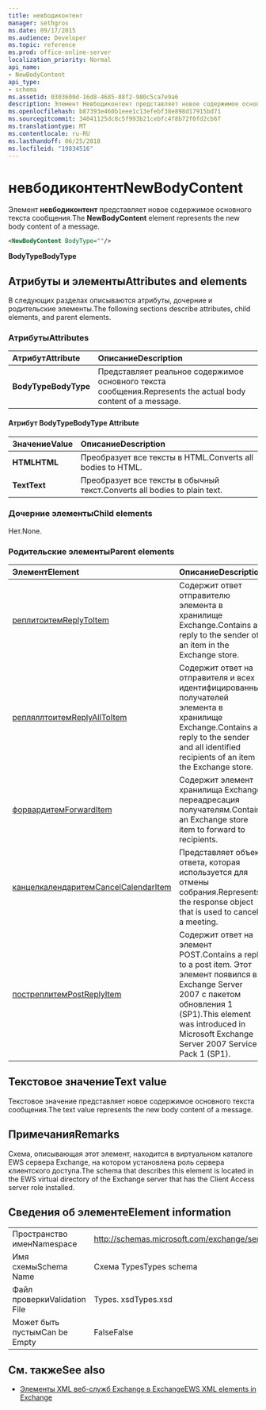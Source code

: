 ```yaml
---
title: невбодиконтент
manager: sethgros
ms.date: 09/17/2015
ms.audience: Developer
ms.topic: reference
ms.prod: office-online-server
localization_priority: Normal
api_name:
- NewBodyContent
api_type:
- schema
ms.assetid: 0303600d-16d8-4685-88f2-980c5ca7e9a6
description: Элемент Невбодиконтент представляет новое содержимое основного текста сообщения.
ms.openlocfilehash: b87393e460b1eee1c13efebf38e898d17915bd71
ms.sourcegitcommit: 34041125dc8c5f993b21cebfc4f8b72f0fd2cb6f
ms.translationtype: MT
ms.contentlocale: ru-RU
ms.lasthandoff: 06/25/2018
ms.locfileid: "19834516"
---
```

# <a name="newbodycontent"></a><span data-ttu-id="b50a8-103">невбодиконтент</span><span class="sxs-lookup"><span data-stu-id="b50a8-103">NewBodyContent</span></span>

<span data-ttu-id="b50a8-104">Элемент **невбодиконтент** представляет новое содержимое основного текста сообщения.</span><span class="sxs-lookup"><span data-stu-id="b50a8-104">The **NewBodyContent** element represents the new body content of a message.</span></span> 
  
```xml
<NewBodyContent BodyType=""/>
```

 <span data-ttu-id="b50a8-105">**BodyType**</span><span class="sxs-lookup"><span data-stu-id="b50a8-105">**BodyType**</span></span>
## <a name="attributes-and-elements"></a><span data-ttu-id="b50a8-106">Атрибуты и элементы</span><span class="sxs-lookup"><span data-stu-id="b50a8-106">Attributes and elements</span></span>

<span data-ttu-id="b50a8-107">В следующих разделах описываются атрибуты, дочерние и родительские элементы.</span><span class="sxs-lookup"><span data-stu-id="b50a8-107">The following sections describe attributes, child elements, and parent elements.</span></span>
  
### <a name="attributes"></a><span data-ttu-id="b50a8-108">Атрибуты</span><span class="sxs-lookup"><span data-stu-id="b50a8-108">Attributes</span></span>

|<span data-ttu-id="b50a8-109">**Атрибут**</span><span class="sxs-lookup"><span data-stu-id="b50a8-109">**Attribute**</span></span>|<span data-ttu-id="b50a8-110">**Описание**</span><span class="sxs-lookup"><span data-stu-id="b50a8-110">**Description**</span></span>|
|:-----|:-----|
|<span data-ttu-id="b50a8-111">**BodyType**</span><span class="sxs-lookup"><span data-stu-id="b50a8-111">**BodyType**</span></span> <br/> |<span data-ttu-id="b50a8-112">Представляет реальное содержимое основного текста сообщения.</span><span class="sxs-lookup"><span data-stu-id="b50a8-112">Represents the actual body content of a message.</span></span>  <br/> |
   
#### <a name="bodytype-attribute"></a><span data-ttu-id="b50a8-113">Атрибут BodyType</span><span class="sxs-lookup"><span data-stu-id="b50a8-113">BodyType Attribute</span></span>

|<span data-ttu-id="b50a8-114">**Значение**</span><span class="sxs-lookup"><span data-stu-id="b50a8-114">**Value**</span></span>|<span data-ttu-id="b50a8-115">**Описание**</span><span class="sxs-lookup"><span data-stu-id="b50a8-115">**Description**</span></span>|
|:-----|:-----|
|<span data-ttu-id="b50a8-116">**HTML**</span><span class="sxs-lookup"><span data-stu-id="b50a8-116">**HTML**</span></span> <br/> |<span data-ttu-id="b50a8-117">Преобразует все тексты в HTML.</span><span class="sxs-lookup"><span data-stu-id="b50a8-117">Converts all bodies to HTML.</span></span>  <br/> |
|<span data-ttu-id="b50a8-118">**Text**</span><span class="sxs-lookup"><span data-stu-id="b50a8-118">**Text**</span></span> <br/> |<span data-ttu-id="b50a8-119">Преобразует все тексты в обычный текст.</span><span class="sxs-lookup"><span data-stu-id="b50a8-119">Converts all bodies to plain text.</span></span>  <br/> |
   
### <a name="child-elements"></a><span data-ttu-id="b50a8-120">Дочерние элементы</span><span class="sxs-lookup"><span data-stu-id="b50a8-120">Child elements</span></span>

<span data-ttu-id="b50a8-121">Нет.</span><span class="sxs-lookup"><span data-stu-id="b50a8-121">None.</span></span>
  
### <a name="parent-elements"></a><span data-ttu-id="b50a8-122">Родительские элементы</span><span class="sxs-lookup"><span data-stu-id="b50a8-122">Parent elements</span></span>

|<span data-ttu-id="b50a8-123">**Элемент**</span><span class="sxs-lookup"><span data-stu-id="b50a8-123">**Element**</span></span>|<span data-ttu-id="b50a8-124">**Описание**</span><span class="sxs-lookup"><span data-stu-id="b50a8-124">**Description**</span></span>|
|:-----|:-----|
|[<span data-ttu-id="b50a8-125">реплитоитем</span><span class="sxs-lookup"><span data-stu-id="b50a8-125">ReplyToItem</span></span>](replytoitem.md) <br/> |<span data-ttu-id="b50a8-126">Содержит ответ отправителю элемента в хранилище Exchange.</span><span class="sxs-lookup"><span data-stu-id="b50a8-126">Contains a reply to the sender of an item in the Exchange store.</span></span>  <br/> |
|[<span data-ttu-id="b50a8-127">репляллтоитем</span><span class="sxs-lookup"><span data-stu-id="b50a8-127">ReplyAllToItem</span></span>](replyalltoitem.md) <br/> |<span data-ttu-id="b50a8-128">Содержит ответ на отправителя и всех идентифицированных получателей элемента в хранилище Exchange.</span><span class="sxs-lookup"><span data-stu-id="b50a8-128">Contains a reply to the sender and all identified recipients of an item in the Exchange store.</span></span>  <br/> |
|[<span data-ttu-id="b50a8-129">форвардитем</span><span class="sxs-lookup"><span data-stu-id="b50a8-129">ForwardItem</span></span>](forwarditem.md) <br/> |<span data-ttu-id="b50a8-130">Содержит элемент хранилища Exchange переадресация получателям.</span><span class="sxs-lookup"><span data-stu-id="b50a8-130">Contains an Exchange store item to forward to recipients.</span></span>  <br/> |
|[<span data-ttu-id="b50a8-131">канцелкалендаритем</span><span class="sxs-lookup"><span data-stu-id="b50a8-131">CancelCalendarItem</span></span>](cancelcalendaritem.md) <br/> |<span data-ttu-id="b50a8-132">Представляет объект ответа, которая используется для отмены собрания.</span><span class="sxs-lookup"><span data-stu-id="b50a8-132">Represents the response object that is used to cancel a meeting.</span></span>  <br/> |
|[<span data-ttu-id="b50a8-133">постреплитем</span><span class="sxs-lookup"><span data-stu-id="b50a8-133">PostReplyItem</span></span>](postreplyitem.md) <br/> |<span data-ttu-id="b50a8-134">Содержит ответ на элемент POST.</span><span class="sxs-lookup"><span data-stu-id="b50a8-134">Contains a reply to a post item.</span></span> <span data-ttu-id="b50a8-135">Этот элемент появился в Exchange Server 2007 с пакетом обновления 1 (SP1).</span><span class="sxs-lookup"><span data-stu-id="b50a8-135">This element was introduced in Microsoft Exchange Server 2007 Service Pack 1 (SP1).</span></span>  <br/> |
   
## <a name="text-value"></a><span data-ttu-id="b50a8-136">Текстовое значение</span><span class="sxs-lookup"><span data-stu-id="b50a8-136">Text value</span></span>

<span data-ttu-id="b50a8-137">Текстовое значение представляет новое содержимое основного текста сообщения.</span><span class="sxs-lookup"><span data-stu-id="b50a8-137">The text value represents the new body content of a message.</span></span>
  
## <a name="remarks"></a><span data-ttu-id="b50a8-138">Примечания</span><span class="sxs-lookup"><span data-stu-id="b50a8-138">Remarks</span></span>

<span data-ttu-id="b50a8-139">Схема, описывающая этот элемент, находится в виртуальном каталоге EWS сервера Exchange, на котором установлена роль сервера клиентского доступа.</span><span class="sxs-lookup"><span data-stu-id="b50a8-139">The schema that describes this element is located in the EWS virtual directory of the Exchange server that has the Client Access server role installed.</span></span>
  
## <a name="element-information"></a><span data-ttu-id="b50a8-140">Сведения об элементе</span><span class="sxs-lookup"><span data-stu-id="b50a8-140">Element information</span></span>

|||
|:-----|:-----|
|<span data-ttu-id="b50a8-141">Пространство имен</span><span class="sxs-lookup"><span data-stu-id="b50a8-141">Namespace</span></span>  <br/> |http://schemas.microsoft.com/exchange/services/2006/types  <br/> |
|<span data-ttu-id="b50a8-142">Имя схемы</span><span class="sxs-lookup"><span data-stu-id="b50a8-142">Schema Name</span></span>  <br/> |<span data-ttu-id="b50a8-143">Схема Types</span><span class="sxs-lookup"><span data-stu-id="b50a8-143">Types schema</span></span>  <br/> |
|<span data-ttu-id="b50a8-144">Файл проверки</span><span class="sxs-lookup"><span data-stu-id="b50a8-144">Validation File</span></span>  <br/> |<span data-ttu-id="b50a8-145">Types. xsd</span><span class="sxs-lookup"><span data-stu-id="b50a8-145">Types.xsd</span></span>  <br/> |
|<span data-ttu-id="b50a8-146">Может быть пустым</span><span class="sxs-lookup"><span data-stu-id="b50a8-146">Can be Empty</span></span>  <br/> |<span data-ttu-id="b50a8-147">False</span><span class="sxs-lookup"><span data-stu-id="b50a8-147">False</span></span>  <br/> |
   
## <a name="see-also"></a><span data-ttu-id="b50a8-148">См. также</span><span class="sxs-lookup"><span data-stu-id="b50a8-148">See also</span></span>



- [<span data-ttu-id="b50a8-149">Элементы XML веб-служб Exchange в Exchange</span><span class="sxs-lookup"><span data-stu-id="b50a8-149">EWS XML elements in Exchange</span></span>](ews-xml-elements-in-exchange.md)

